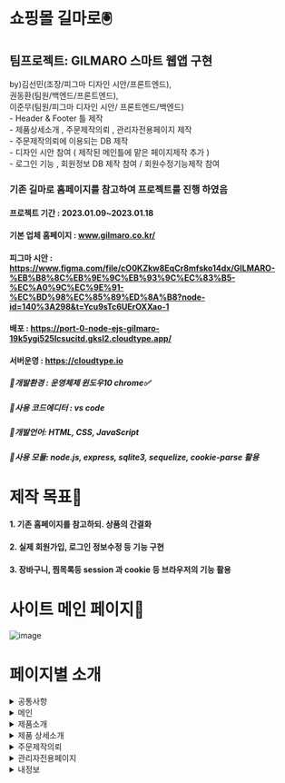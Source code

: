 # 쇼핑몰 길마로🖲

## 팀프로젝트: GILMARO 스마트 웹앱 구현 
by)김선민(조장/피그마 디자인 시안/프론트엔드),  
   권동환(팀원/백엔드/프론트엔드),      
   이준무(팀원/피그마 디자인 시안/ 프론트엔드/백엔드)    
       - Header & Footer 틀 제작    
       - 제품상세소개 , 주문제작의뢰 , 관리자전용페이지 제작    
       - 주문제작의뢰에 이용되는 DB 제작    
       - 디자인 시안 참여 ( 제작된 메인틀에 맡은 페이지제작 추가 )    
       - 로그인 기능 , 회원정보 DB 제작 참여 / 회원수정기능제작 참여    
   
### 기존 길마로 홈페이지를 참고하여 프로젝트를 진행 하였음
#### 프로젝트 기간 : 2023.01.09~2023.01.18
#### 기본 업체 홈페이지 : www.gilmaro.co.kr/
#### 피그마 시안 : https://www.figma.com/file/cO0KZkw8EqCr8mfsko14dx/GILMARO-%EB%B8%8C%EB%9E%9C%EB%93%9C%EC%83%B5-%EC%A0%9C%EC%9E%91-%EC%BD%98%EC%85%89%ED%8A%B8?node-id=140%3A298&t=Ycu9sTc6UErOXXao-1
#### 배포 : https://port-0-node-ejs-gilmaro-19k5ygi525lcsucitd.gksl2.cloudtype.app/
#### 서버운영 : https://cloudtype.io
##### 📌개발환경 : 운영체제 윈도우10 chrome✅
##### 📌사용 코드에디터 : vs code
##### 📌개발언어: HTML, CSS, JavaScript 
##### 📌사용 모듈: node.js, express, sqlite3, sequelize, cookie-parse 활용 

# 제작 목표📑
#### 1. 기존 홈페이지를 참고하되. 상품의 간결화
#### 2. 실제 회원가입, 로그인 정보수정 등 기능 구현
#### 3. 장바구니, 찜목록등 session 과 cookie 등 브라우저의 기능 활용

# 사이트 메인 페이지📰
![image](https://user-images.githubusercontent.com/113665619/213124879-0cbb4815-38ab-4fdb-b7ad-cc4bfaedbc54.png)

# 페이지별 소개
<details>
<summary>공통사항</summary>
    <details>
      <summary>header</summary>    
        
![image](https://user-images.githubusercontent.com/113665599/213631073-4e97bbed-aad9-4170-88b7-c58b2c18c213.png)
![image](https://user-images.githubusercontent.com/113665599/213631229-9baf86c1-eaa8-4d2e-ad85-53048d758e27.png)

***

### logo 및 검색,장바구니 구현

***


✅ 검색: 클릭시 검색창이 따로 나타나며 실제 검색기능까지 구현 완료.   
✅ 장바구니: 제품상세페이지에서 장바구니담기 클릭시 이 장바구니로 정보 이동    
실제로 수량,금액,색상등 변경가능  + 로그인 필요   
✅ 구매기능은 미구현


</details>
<details>
<summary>장바구니</summary>    

![image](https://user-images.githubusercontent.com/113665599/213632702-5e1cd3d0-9a9f-4241-8ecc-46f40ae26b5c.png)   

***

### 실제 담은 상품, 삭제, 수량 및 색상 변경 금액 합산 기능 구현     

***

✅ 상품정보: 이름, 금액 등 실제DB 정보를 불러옴 ( session+storage 활용 )   
  장바구니에담기를 눌렀던 제품을 session 에 저장 후 장바구니(결제) 페이지 이동시 session 에 저장된 정보를 DB에서 찾아 제품을 불러옴     
✅ 수량 및 색상 변경: 변경시 밑에 합산 금액 실시간 변경 및 합산금액 자동 산출 ( ejs 문법 활용 )


</details>
<details>
<summary>footer</summary>   

![image](https://user-images.githubusercontent.com/113665599/213643685-5b69c6fc-d1bd-455e-b3d9-5e3faa841564.png)
![image](https://user-images.githubusercontent.com/113665599/213643845-27f4b2bc-181b-472d-a0e5-26db5aecea91.png)
![image](https://user-images.githubusercontent.com/113665599/213644060-118bcd69-b3ef-42bb-a9a9-2b787860f710.png)



***

### 찜목록, 로그인 + 로그아웃, 기능 구현

***

✅ 홈: 메인화면 이동   
✅ 사이트맵   
✅ 찜목록: 제품옆에 ♡ 모양 클릭시 색이채워지면서 찜목록에 담김 (재클릭시 취소)   
✅ 로그인: 각각의 상태에 따라 icon 모양 자동변경 / 로그인이 필요할 경우 입력창 등장 /   
로그아웃이 필요할 경우 누르면 로그아웃 창 등장

</details>

</details>
<details>
<summary>메인</summary>


![image](https://user-images.githubusercontent.com/113665619/213124879-0cbb4815-38ab-4fdb-b7ad-cc4bfaedbc54.png)


</details>
<details>
<summary>제품소개</summary>

![image](https://user-images.githubusercontent.com/113665599/213646863-5ad5bf5e-a0b8-4271-897b-77f6aaff846f.png)

***

### lnb - 브랜드 클릭시 제품군에따른 분류기능

***





</details>
<details>
<summary>제품 상세소개</summary>

![image](https://user-images.githubusercontent.com/113665599/214778126-c016bc78-22ef-4403-9a6b-309e6213349d.png)

***

### 제품상세소개 에서만 나오는 하단 btn-box / 제품이름, 가격, 브랜드 등 모두 DB에서 가져옴

***

✅ 장바구니담기: 찜목록과는 별개로 사용됨 클릭시 장바구니(결제)홈페이지에 제품이 담김   
✅ 바로구매하기: 실제 결제 기능은 미구현. 클릭시 장바구니(결제)홈페이지로 이동 ( 로그인 필요 )


</details>
<details>
<summary>주문제작의뢰</summary>

![image](https://user-images.githubusercontent.com/113665599/214778957-081e412e-68eb-4d89-ac03-9b4b2966df63.png)
![image](https://user-images.githubusercontent.com/113665599/214779561-a45ff1a8-feef-4fa0-a478-46e35d0fc4be.png)
![image](https://user-images.githubusercontent.com/113665599/214779574-16f61a61-d939-438a-93e9-5a30ece187e4.png)


***

### 주문제작 버튼: 모든 페이지에서 하단nav 처럼 떠다니게 만듬 클릭시 주문제작의뢰서로 이동

***

✅ 이름, 이메일, 연락처 : 빈값 금지 설정 및 규격(패턴)에 맞게 입력값 설정   
✅ 입력한 내용이 그대로 DB에 저장되서 관리자전용페이지에서 확인할수 있음



</details>
<details>
<summary>관리자전용페이지</summary>

![image](https://user-images.githubusercontent.com/113665599/214780357-5d786fd0-83fe-4409-865c-fd63fdb77492.png)
![image](https://user-images.githubusercontent.com/113665599/214780405-964d86d8-aebe-447c-88bf-6686458653ce.png)


***

### 관리자전용아이디로 로그인필요( cookie 활용 관리자전용아이디 인가? 판별후 페이지 로딩 아닐경우 경고창 등장 )   
### 저장된 DB를 Table 형식으로 보여줌

***

✅ 순번, 이름, 이메일주소, 연락처: 실제 저장된 DB에서 정보를 불러와 보여줌   
✅ 관리자(주문제작상세내역): 이 페이지또한 실제 저장된 DB에서 정보를 불러와 보여줌


</details>
<details>
<summary>내정보</summary>

![image](https://user-images.githubusercontent.com/113665599/214781289-65d10f6b-5c0b-4732-9c8e-e2ea1919da87.png)

***

### 실제 정보 수정 및 회원탈퇴 가능 input 박스를 이용해   
### 따로 수정버튼 을 누르고 수정하는 방식x 바로입력후 밑 수정버튼 클릭

***

</details>



